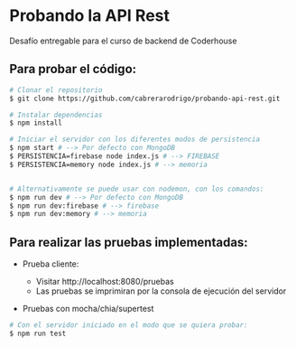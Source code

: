 # Probando la API Rest
Desafío entregable para el curso de backend de Coderhouse

## Para probar el código:

```bash
# Clonar el repositorio
$ git clone https://github.com/cabrerarodrigo/probando-api-rest.git

# Instalar dependencias
$ npm install

# Iniciar el servidor con los diferentes modos de persistencia
$ npm start # --> Por defecto con MongoDB
$ PERSISTENCIA=firebase node index.js # --> FIREBASE
$ PERSISTENCIA=memory node index.js # --> memoria


# Alternativamente se puede usar con nodemon, con los comandos:
$ npm run dev # --> Por defecto con MongoDB
$ npm run dev:firebase # --> firebase
$ npm run dev:memory # --> memoria
```

## Para realizar las pruebas implementadas: 

- Prueba cliente:
    - Visitar http://localhost:8080/pruebas
    - Las pruebas se imprimiran por la consola de ejecución del servidor

- Pruebas con mocha/chia/supertest
```bash
# Con el servidor iniciado en el modo que se quiera probar:
$ npm run test
```